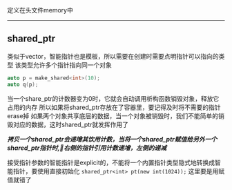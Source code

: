 定义在头文件memory中
***
## shared_ptr
类似于vector，智能指针也是模板，所以需要在创建时需要点明指针可以指向的类型
该类型允许多个指针指向同一个对象
```cpp
auto p = make_shared<int>(10);
auto q(p);
```
当一个share_ptr的计数器变为0时，它就会自动调用析构函数销毁对象，释放它占用的内存
所以如果将shared_ptr存放在了容器里，要记得及时将不需要的指针erase掉
如果两个对象共享底层的数据，当一个对象被销毁时，我们不能简单的销毁对应的数据，这时shared_ptr就发挥作用了

***拷贝一个shared_ptr会递增其饮用计数，当将一个shared_ptr赋值给另外一个shared_ptr指针时,🟰右侧的指针引用计数递增，左侧的递减***

接受指针参数的智能指针是explicit的，不能将一个内置指针类型隐式地转换成智能指针，要使用直接初始化
`shared_ptr<int> pt(new int(1024));`  这里要是用赋值就错了